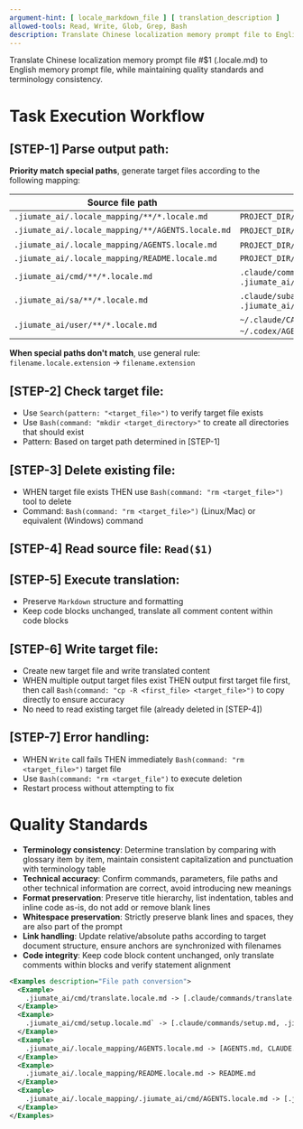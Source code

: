```yaml
---
argument-hint: [ locale_markdown_file ] [ translation_description ]
allowed-tools: Read, Write, Glob, Grep, Bash
description: Translate Chinese localization memory prompt file to English memory prompt file, following consistent terminology and quality standards
---
```


Translate Chinese localization memory prompt file #$1 (.locale.md) to English memory prompt file, while maintaining quality standards and terminology consistency.

# Task Execution Workflow
## [STEP-1] **Parse output path**:
**Priority match special paths**, generate target files according to the following mapping:

| Source file path                                          | Output file path                                                                      |
|-----------------------------------------------------------|---------------------------------------------------------------------------------------|
| `.jiumate_ai/.locale_mapping/**/*.locale.md`             | `PROJECT_DIR/**/*.md`                                                               |
| `.jiumate_ai/.locale_mapping/**/AGENTS.locale.md`        | `PROJECT_DIR/**/AGENTS.md`, `PROJECT_DIR/**/CLAUDE.md`                              |
| `.jiumate_ai/.locale_mapping/AGENTS.locale.md`          | `PROJECT_DIR/AGENTS.md`, `PROJECT_DIR/CLAUDE.md`                                    |
| `.jiumate_ai/.locale_mapping/README.locale.md`          | `PROJECT_DIR/README.md`                                                             |
| `.jiumate_ai/cmd/**/*.locale.md`                         | `.claude/commands/**/*.md`, `.jiumate_ai/.output/.claude/commands/**/*.md`          |
| `.jiumate_ai/sa/**/*.locale.md`                          | `.claude/subagents/**/*.md`, `.jiumate_ai/.output/.claude/subagents/**/*.md`        |
| `.jiumate_ai/user/**/*.locale.md`                        | `~/.claude/CALUDE.md`, `~/.codex/AGENTS.md`,`.jiumate_ai/.output/GLOBAL/**.md`      |

**When special paths don't match**, use general rule: `filename.locale.extension` -> `filename.extension`

## [STEP-2] **Check target file**:
- Use `Search(pattern: "<target_file>")` to verify target file exists
- Use `Bash(command: "mkdir <target_directory>"` to create all directories that should exist
- Pattern: Based on target path determined in [STEP-1]

## [STEP-3] **Delete existing file**:
- WHEN target file exists THEN use `Bash(command: "rm <target_file>")` tool to delete
- Command: `Bash(command: "rm <target_file>")` (Linux/Mac) or equivalent (Windows) command

## [STEP-4] **Read source file**: `Read($1)`

## [STEP-5] **Execute translation**:
- Preserve `Markdown` structure and formatting
- Keep code blocks unchanged, translate all comment content within code blocks

## [STEP-6] **Write target file**:
- Create new target file and write translated content
- WHEN multiple output target files exist THEN output first target file first, then call `Bash(command: "cp -R <first_file> <target_file>")` to copy directly to ensure accuracy
- No need to read existing target file (already deleted in [STEP-4])

## [STEP-7] **Error handling**:
- WHEN `Write` call fails THEN immediately `Bash(command: "rm <target_file>")` target file
- Use `Bash(command: "rm <target_file")` to execute deletion
- Restart process without attempting to fix




# Quality Standards
- **Terminology consistency**: Determine translation by comparing with glossary item by item, maintain consistent capitalization and punctuation with terminology table
- **Technical accuracy**: Confirm commands, parameters, file paths and other technical information are correct, avoid introducing new meanings
- **Format preservation**: Preserve title hierarchy, list indentation, tables and inline code as-is, do not add or remove blank lines
- **Whitespace preservation**: Strictly preserve blank lines and spaces, they are also part of the prompt
- **Link handling**: Update relative/absolute paths according to target document structure, ensure anchors are synchronized with filenames
- **Code integrity**: Keep code block content unchanged, only translate comments within blocks and verify statement alignment

```xml
<Examples description="File path conversion">
  <Example>
    .jiumate_ai/cmd/translate.locale.md -> [.claude/commands/translate.md, .jiumate_ai/.output/.claude/commands/translate.md]
  </Example>
  <Example>
    .jiumate_ai/cmd/setup.locale.md` -> [.claude/commands/setup.md, .jiumate_ai/.output/.claude/commands/setup.md]
  </Example>
  <Example>
    .jiumate_ai/.locale_mapping/AGENTS.locale.md -> [AGENTS.md, CLAUDE.md]
  </Example>
  <Example>
    .jiumate_ai/.locale_mapping/README.locale.md -> README.md
  </Example>
  <Example>
    .jiumate_ai/.locale_mapping/.jiumate_ai/cmd/AGENTS.locale.md -> [.jiumate_ai/cmd/AGENTS.md, .jiumate_ai/cmd/CLAUDE.md]
  </Example>
</Examples>
```